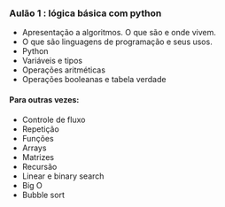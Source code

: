 ### Aulão 1 : lógica básica com python
- Apresentação a algoritmos. O que são e onde vivem.
- O que são linguagens de programação e seus usos.
- Python
- Variáveis e tipos
- Operações aritméticas
- Operações booleanas e tabela verdade


#### Para outras vezes:
- Controle de fluxo
- Repetição
- Funções
- Arrays
- Matrizes
- Recursão
- Linear e binary search
- Big O
- Bubble sort
